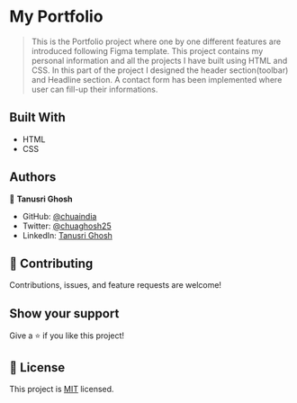 # My Portfolio

> This is the Portfolio project where one by one different features are introduced following Figma template.
> This project contains my personal information and all the projects I have built using HTML and CSS.
> In this part of the project I designed the header section(toolbar) and Headline section.
> A contact form has been implemented where user can fill-up their informations.


## Built With

- HTML
- CSS

## Authors

👤 **Tanusri Ghosh**

- GitHub: [@chuaindia](https://github.com/chuaindia)
- Twitter: [@chuaghosh25](https://twitter.com/chuaghosh25)
- LinkedIn: [Tanusri Ghosh](https://www.linkedin.com/in/tanusri-ghosh-2a56b814//)

## 🤝 Contributing

Contributions, issues, and feature requests are welcome!

## Show your support

Give a ⭐ if you like this project!

## 📝 License


This project is [MIT](./LICENSE) licensed.


